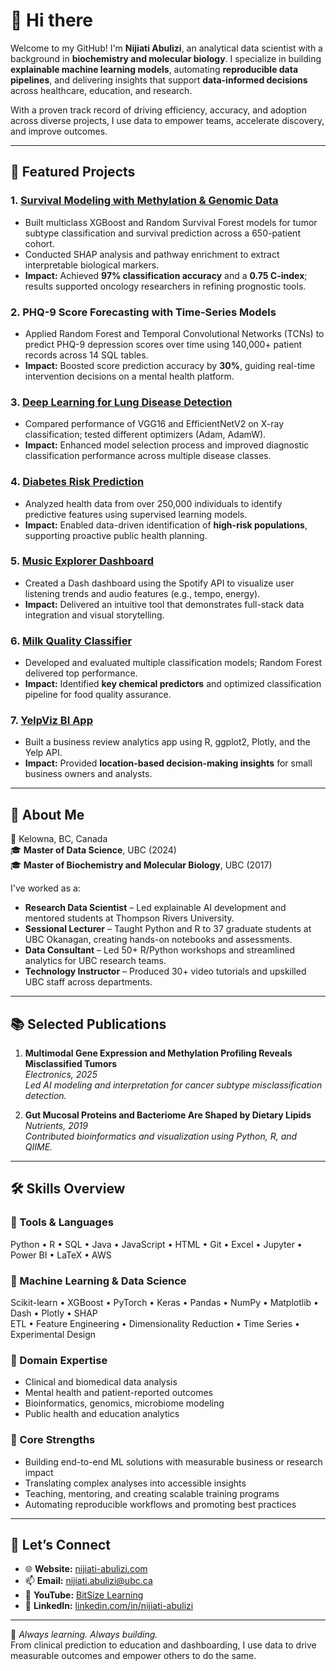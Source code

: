 # 👋 Hi there

Welcome to my GitHub! I'm **Nijiati Abulizi**, an analytical data scientist with a background in **biochemistry and molecular biology**. I specialize in building **explainable machine learning models**, automating **reproducible data pipelines**, and delivering insights that support **data-informed decisions** across healthcare, education, and research.

With a proven track record of driving efficiency, accuracy, and adoption across diverse projects, I use data to empower teams, accelerate discovery, and improve outcomes.

---

## 🔬 Featured Projects

### 1. [**Survival Modeling with Methylation & Genomic Data**](https://github.com/nijiati-abulizi/Glioma)
- Built multiclass XGBoost and Random Survival Forest models for tumor subtype classification and survival prediction across a 650-patient cohort.
- Conducted SHAP analysis and pathway enrichment to extract interpretable biological markers.
- **Impact:** Achieved **97% classification accuracy** and a **0.75 C-index**; results supported oncology researchers in refining prognostic tools.

### 2. **PHQ-9 Score Forecasting with Time-Series Models**
- Applied Random Forest and Temporal Convolutional Networks (TCNs) to predict PHQ-9 depression scores over time using 140,000+ patient records across 14 SQL tables.
- **Impact:** Boosted score prediction accuracy by **30%**, guiding real-time intervention decisions on a mental health platform.

### 3. [**Deep Learning for Lung Disease Detection**](https://github.com/nijiati-abulizi/cnn_lung_disease)
- Compared performance of VGG16 and EfficientNetV2 on X-ray classification; tested different optimizers (Adam, AdamW).
- **Impact:** Enhanced model selection process and improved diagnostic classification performance across multiple disease classes.

### 4. [**Diabetes Risk Prediction**](https://github.com/nijiati-abulizi/diabetes_prediction)
- Analyzed health data from over 250,000 individuals to identify predictive features using supervised learning models.
- **Impact:** Enabled data-driven identification of **high-risk populations**, supporting proactive public health planning.

### 5. [**Music Explorer Dashboard**](https://github.com/nijiati-abulizi/spotify_dashboard)
- Created a Dash dashboard using the Spotify API to visualize user listening trends and audio features (e.g., tempo, energy).
- **Impact:** Delivered an intuitive tool that demonstrates full-stack data integration and visual storytelling.

### 6. [**Milk Quality Classifier**](https://github.com/nijiati-abulizi/milk_quality_prediction)
- Developed and evaluated multiple classification models; Random Forest delivered top performance.
- **Impact:** Identified **key chemical predictors** and optimized classification pipeline for food quality assurance.

### 7. [**YelpViz BI App**](https://github.com/nijiati-abulizi/yelp_api_wrapper)
- Built a business review analytics app using R, ggplot2, Plotly, and the Yelp API.
- **Impact:** Provided **location-based decision-making insights** for small business owners and analysts.

---

## 🧠 About Me

📍 Kelowna, BC, Canada  
🎓 **Master of Data Science**, UBC (2024)  
🎓 **Master of Biochemistry and Molecular Biology**, UBC (2017)  

I've worked as a:
- **Research Data Scientist** – Led explainable AI development and mentored students at Thompson Rivers University.
- **Sessional Lecturer** – Taught Python and R to 37 graduate students at UBC Okanagan, creating hands-on notebooks and assessments.
- **Data Consultant** – Led 50+ R/Python workshops and streamlined analytics for UBC research teams.
- **Technology Instructor** – Produced 30+ video tutorials and upskilled UBC staff across departments.

---

## 📚 Selected Publications

1. **Multimodal Gene Expression and Methylation Profiling Reveals Misclassified Tumors**  
   _Electronics, 2025_  
   *Led AI modeling and interpretation for cancer subtype misclassification detection.*

2. **Gut Mucosal Proteins and Bacteriome Are Shaped by Dietary Lipids**  
   _Nutrients, 2019_  
   *Contributed bioinformatics and visualization using Python, R, and QIIME.*

---

## 🛠 Skills Overview

### 🧪 Tools & Languages  
Python • R • SQL • Java • JavaScript • HTML • Git • Excel • Jupyter • Power BI • LaTeX • AWS

### 🧠 Machine Learning & Data Science  
Scikit-learn • XGBoost • PyTorch • Keras • Pandas • NumPy • Matplotlib • Dash • Plotly • SHAP  
ETL • Feature Engineering • Dimensionality Reduction • Time Series • Experimental Design

### 🧬 Domain Expertise  
- Clinical and biomedical data analysis  
- Mental health and patient-reported outcomes  
- Bioinformatics, genomics, microbiome modeling  
- Public health and education analytics

### 🚀 Core Strengths  
- Building end-to-end ML solutions with measurable business or research impact  
- Translating complex analyses into accessible insights  
- Teaching, mentoring, and creating scalable training programs  
- Automating reproducible workflows and promoting best practices

---

## 🔗 Let’s Connect

- 🌐 **Website:** [nijiati-abulizi.com](https://nijiati-abulizi.com)  
- 📫 **Email:** nijiati.abulizi@ubc.ca  
- 🎥 **YouTube:** [BitSize Learning](https://www.youtube.com/@LearnBitSize)  
- 💼 **LinkedIn:** [linkedin.com/in/nijiati-abulizi](https://www.linkedin.com/in/nijiati-abulizi)

---

🧠 *Always learning. Always building.*  
From clinical prediction to education and dashboarding, I use data to drive measurable outcomes and empower others to do the same.
